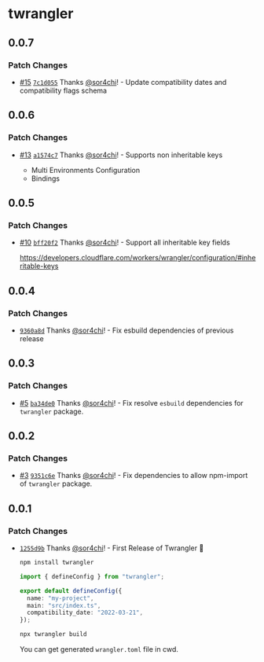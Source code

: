 # twrangler

## 0.0.7

### Patch Changes

- [#15](https://github.com/sor4chi/twrangler/pull/15) [`7c1d055`](https://github.com/sor4chi/twrangler/commit/7c1d05560edca7a82733d07ef74c3f0e303c8fdf) Thanks [@sor4chi](https://github.com/sor4chi)! - Update compatibility dates and compatibility flags schema

## 0.0.6

### Patch Changes

- [#13](https://github.com/sor4chi/twrangler/pull/13) [`a1574c7`](https://github.com/sor4chi/twrangler/commit/a1574c75a2b6863e004c637d38645fcfeb2b97de) Thanks [@sor4chi](https://github.com/sor4chi)! - Supports non inheritable keys

  - Multi Environments Configuration
  - Bindings

## 0.0.5

### Patch Changes

- [#10](https://github.com/sor4chi/twrangler/pull/10) [`bff20f2`](https://github.com/sor4chi/twrangler/commit/bff20f294272cad04b8078f50e14390a3e25dca6) Thanks [@sor4chi](https://github.com/sor4chi)! - Support all inheritable key fields

  <https://developers.cloudflare.com/workers/wrangler/configuration/#inheritable-keys>

## 0.0.4

### Patch Changes

- [`9360a8d`](https://github.com/sor4chi/twrangler/commit/9360a8d0f07e0293a4526042427ee413160caaf7) Thanks [@sor4chi](https://github.com/sor4chi)! - Fix esbuild dependencies of previous release

## 0.0.3

### Patch Changes

- [#5](https://github.com/sor4chi/twrangler/pull/5) [`ba34de0`](https://github.com/sor4chi/twrangler/commit/ba34de0dff706a7d1a64420e43dc0b8406505ae1) Thanks [@sor4chi](https://github.com/sor4chi)! - Fix resolve `esbuild` dependencies for `twrangler` package.

## 0.0.2

### Patch Changes

- [#3](https://github.com/sor4chi/twrangler/pull/3) [`9351c6e`](https://github.com/sor4chi/twrangler/commit/9351c6ef7200d75793c2ba9a6b7f87649e9debc3) Thanks [@sor4chi](https://github.com/sor4chi)! - Fix dependencies to allow npm-import of `twrangler` package.

## 0.0.1

### Patch Changes

- [`1255d9b`](https://github.com/sor4chi/twrangler/commit/1255d9b7d22d76734c5bdc1572f094a08d7ca18f) Thanks [@sor4chi](https://github.com/sor4chi)! - First Release of Twrangler 🎉

  ```bash
  npm install twrangler
  ```

  ```ts
  import { defineConfig } from "twrangler";

  export default defineConfig({
    name: "my-project",
    main: "src/index.ts",
    compatibility_date: "2022-03-21",
  });
  ```

  ```bash
  npx twrangler build
  ```

  You can get generated `wrangler.toml` file in cwd.
